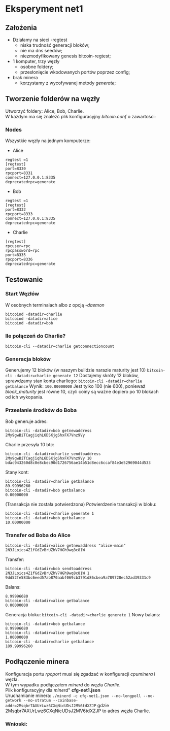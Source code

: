 # Eksperyment net1
## Założenia
* Działamy na sieci -regtest 
	* niska trudność generacji bloków;
	* nie ma dns seedów;
	* niezmodyfikowany genesis bitcoin-regtest;
* 1 komputer, trzy węzły 
	* osobne foldery;
	* przesłonięcie wkodowanych portów poprzez config;
* brak minera
	* korzystamy z wycofywanej metody _generate_;
## Tworzenie folderów na węzły
Utworzyć foldery: Alice, Bob, Charlie.  
W każdym ma się znaleźć plik konfiguracyjny _bitcoin.conf_ o zawartości:

### Nodes
Wszystkie węzły na jednym komputerze:
* Alice
```
regtest =1
[regtest]
port=8330
rpcport=8331
connect=127.0.0.1:8335
deprecatedrpc=generate
```
* Bob
```
regtest =1 
[regtest]
port=8332
rpcport=8333
connect=127.0.0.1:8335
deprecatedrpc=generate
```
* Charlie
```regtest =1
[regtest]
rpcuser=rpc
rpcpassword=rpc
port=8335
rpcport=8336
deprecatedrpc=generate
```
## Testowanie
### Start Węzłów
W osobnych terminalach albo z opcją _-daemon_
```
bitcoind -datadir=charlie
bitcoind -datadir=alice
bitcoind -datadir=bob
```
### Ile połączeń do Charlie?
`bitcoin-cli --datadir=charlie getconnectioncount`
### Generacja bloków
Generujemy 12 bloków (w naszym buildzie narazie maturity jest 10)
`bitcoin-cli -datadir=charlie generate 12`
Dostajemy skróty 12 bloków, sprawdzamy stan konta charliego:
`bitcoin-cli -datadir=charlie getbalance`
Wynik:
`100.00000000`
Jest tylko 100 (nie 600), ponieważ _block\_maturity_ jest równe 10, czyli coiny są ważne dopiero po 10 blokach od ich wykopania.
### Przesłanie środków do Boba
Bob generuje adres:
```
bitcoin-cli -datadir=bob getnewaddress
2My9gwBiTCagjiqhL6DSKjgShxFX7Vnz9Vy
```

Charlie przesyła 10 btc:
```
bitcoin-cli -datadir=charlie sendtoaddress 2My9gwBiTCagjiqhL6DSKjgShxFX7Vnz9Vy 10
bdac943260d8c0e8cbec90d1726756ae14b51d8ecc6ccaf84e3e52969044d533
```

Stany kont:
```
bitcoin-cli -datadir=charlie getbalance
89.99996260
bitcoin-cli -datadir=bob getbalance
0.00000000
```

(Transakcja nie została potwierdzona)
Potwierdzenie transakcji w bloku:
```
bitcoin-cli -datadir=charlie generate 1
bitcoin-cli -datadir=bob getbalance
10.00000000
```

### Transfer od Boba do Alice
```
bitcoin-cli -datadir=alice getnewaddress "alice-main"
2N3JLoics4Z1fGdZvBrUZhV7HGh9wq8c81W
```

Transfer: 
```
bitcoin-cli -datadir=bob sendtoaddress 2N3JLoics4Z1fGdZvBrUZhV7HGh9wq8c81W 1
9dd52fe583bc6eed57ab870aabf069cb3791d86cbea9a789720ec52ad39331c9
```

Balans:
```bitcoin-cli -datadir=bob getbalance
8.99996680
bitcoin-cli -datadir=alice getbalance
0.00000000
```

Generacja bloku:
`bitcoin-cli -datadir=charlie generate 1`
Nowy balans:
```
bitcoin-cli -datadir=bob getbalance
8.99996680
bitcoin-cli -datadir=alice getbalance
1.00000000
bitcoin-cli -datadir=charlie getbalance
189.99996260
```
## Podłączenie minera
Konfiguracja portu _rpcport_ musi się zgadzać w konfiguracji _cpuminera_ i węzła.  
W tym wypadku podłączałem _minerd_ do węzła _Charlie_.  
Plik konfiguracyjny dla _minerd_" __cfg-net1.json__  
Uruchamianie minera:
`./minerd -c cfg-net1.json --no-longpoll --no-getwork --no-stratum --coinbase-addr=2Msqbr7AXUrLwz6CXqNicUDsJ2MV6tdXZJP`
gdzie 2Msqbr7AXUrLwz6CXqNicUDsJ2MV6tdXZJP to adres węzła Charlie.

### Wnioski:




